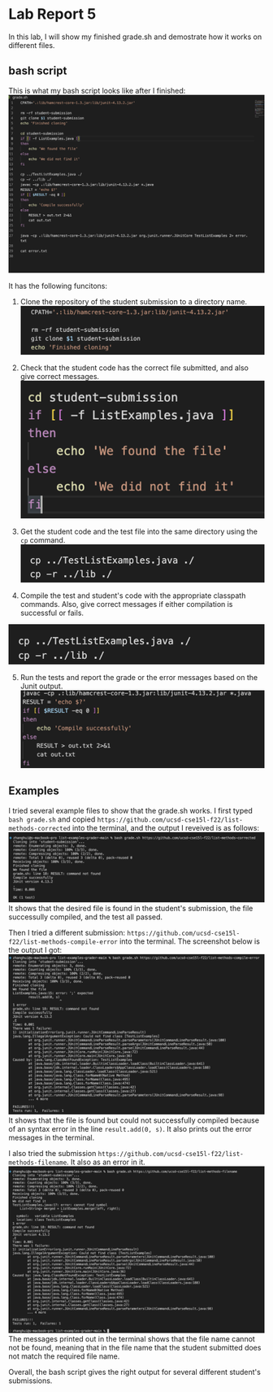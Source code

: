 # Lab Report 5
In this lab, I will show my finished grade.sh and demostrate how it works on different files. 

## bash script
This is what my bash script looks like after I finished:
![Image](script.png)

It has the following funcitons:
1. Clone the repository of the student submission to a directory name. 
![Image](script1.png)

2. Check that the student code has the correct file submitted, and also give correct messages.
![Image](script2.png)

3. Get the student code and the test file into the same directory using the ```cp``` command.
![Image](script4.png)

4. Compile the test and student's code with the appropriate classpath commands. Also, give correct messages if either compilation is successful or fails.
 
![Image](script4.png)

5. Run the tests and report the grade or the error messages based on the Junit output. 
![Image](script5.png)

## Examples
I tried several example files to show that the grade.sh works. 
I first typed ```bash grade.sh``` and copied ```https://github.com/ucsd-cse15l-f22/list-methods-corrected``` into the terminal, and the output I reveived is as follows:
![Image](eg1.png)
It shows that the desired file is found in the student's submission, the file successully compiled, and the test all passed. 

Then I tried a different submission: ```https://github.com/ucsd-cse15l-f22/list-methods-compile-error``` into the terminal. The screenshot below is the output I got:
![Image](eg2.png)
It shows that the file is found but could not successfully compiled because of an syntax error in the line ```result.add(0, s)```. It also prints out the error messages in the terminal. 

I also tried the submission ```https://github.com/ucsd-cse15l-f22/list-methods-filename```. It also as an error in it.
![Image](eg3.png)
The messages printed out in the terminal shows that the file name cannot not be found, meaning that in the file name that the student submitted does not match the required file name. 

Overall, the bash script gives the right output for several different student's submissions. 
